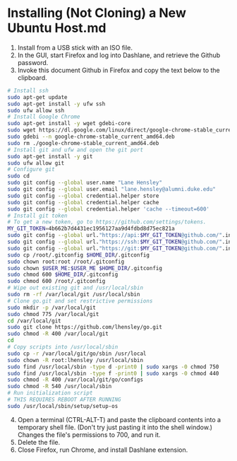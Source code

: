 ﻿# Installing (Not Cloning) a New Ubuntu Host.md

1. Install from a USB stick with an ISO file.
2. In the GUI, start Firefox and log into Dashlane, and retrieve the Github password.
3. Invoke this document Github in Firefox and copy the text below to the clipboard.
```bash
# Install ssh
sudo apt-get update
sudo apt-get install -y ufw ssh
sudo ufw allow ssh
# Install Google Chrome
sudo apt-get install -y wget gdebi-core
sudo wget https://dl.google.com/linux/direct/google-chrome-stable_current_amd64.deb
sudo gdebi --n google-chrome-stable_current_amd64.deb
sudo rm ./google-chrome-stable_current_amd64.deb
# Install git and ufw and open the git port
sudo apt-get install -y git
sudo ufw allow git
# Configure git
sudo cd
sudo git config --global user.name "Lane Hensley"
sudo git config --global user.email "lane.hensley@alumni.duke.edu"
sudo git config --global credential.helper store
sudo git config --global credential.helper cache
sudo git config --global credential.helper 'cache --timeout=600'
# Install git token
# To get a new token, go to https://github.com/settings/tokens.
MY_GIT_TOKEN=4b662b7d4431ec1956127aa9d4fdbd8d75ec821a
sudo git config --global url."https://api:$MY_GIT_TOKEN@github.com/".insteadOf "https://github.com/"
sudo git config --global url."https://ssh:$MY_GIT_TOKEN@github.com/".insteadOf "ssh://git@github.com/"
sudo git config --global url."https://git:$MY_GIT_TOKEN@github.com/".insteadOf "git@github.com:"
sudo cp /root/.gitconfig $HOME_DIR/.gitconfig
sudo chown root:root /root/.gitconfig
sudo chown $USER_ME:$USER_ME $HOME_DIR/.gitconfig
sudo chmod 600 $HOME_DIR/.gitconfig
sudo chmod 600 /root/.gitconfig
# Wipe out existing git and /usr/local/sbin
sudo rm -rf /var/local/git /usr/local/sbin
# Clone go.git and set restrictive permissions
sudo mkdir -p /var/local/git
sudo chmod 775 /var/local/git
cd /var/local/git
sudo git clone https://github.com/lhensley/go.git
sudo chmod -R 400 /var/local/git
cd
# Copy scripts into /usr/local/sbin
sudo cp -r /var/local/git/go/sbin /usr/local
sudo chown -R root:lhensley /usr/local/sbin
sudo find /usr/local/sbin -type d -print0 | sudo xargs -0 chmod 750
sudo find /usr/local/sbin -type f -print0 | sudo xargs -0 chmod 440
sudo chmod -R 400 /var/local/git/go/configs
sudo chmod -R 540 /usr/local/sbin
# Run initialization script
# THIS REQUIRES REBOOT AFTER RUNNING
sudo /usr/local/sbin/setup/setup-os
```
4. Open a terminal (CTRL-ALT-T) and paste the clipboard contents into a temporary shell file. (Don't try just pasting it into the shell window.) Changes the file's permissions to 700, and run it.
5. Delete the file.
6. Close Firefox, run Chrome, and install Dashlane extension. 